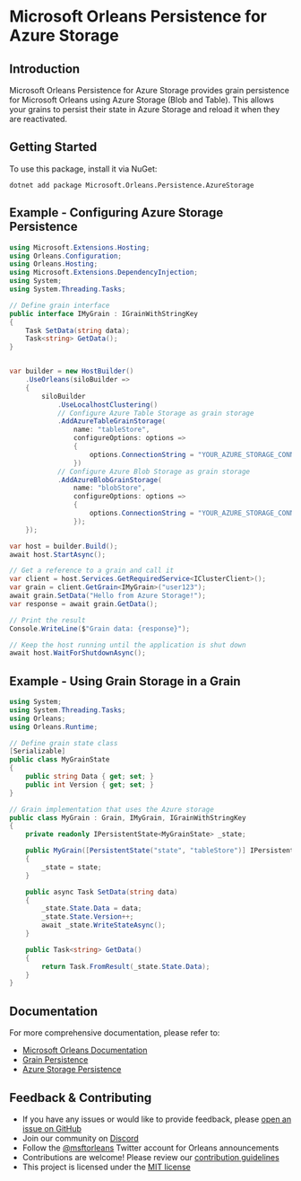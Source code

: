 # Microsoft Orleans Persistence for Azure Storage

## Introduction
Microsoft Orleans Persistence for Azure Storage provides grain persistence for Microsoft Orleans using Azure Storage (Blob and Table). This allows your grains to persist their state in Azure Storage and reload it when they are reactivated.

## Getting Started
To use this package, install it via NuGet:

```shell
dotnet add package Microsoft.Orleans.Persistence.AzureStorage
```

## Example - Configuring Azure Storage Persistence
```csharp
using Microsoft.Extensions.Hosting;
using Orleans.Configuration;
using Orleans.Hosting;
using Microsoft.Extensions.DependencyInjection;
using System;
using System.Threading.Tasks;

// Define grain interface
public interface IMyGrain : IGrainWithStringKey
{
    Task SetData(string data);
    Task<string> GetData();
}


var builder = new HostBuilder()
    .UseOrleans(siloBuilder =>
    {
        siloBuilder
            .UseLocalhostClustering()
            // Configure Azure Table Storage as grain storage
            .AddAzureTableGrainStorage(
                name: "tableStore",
                configureOptions: options =>
                {
                    options.ConnectionString = "YOUR_AZURE_STORAGE_CONNECTION_STRING";
                })
            // Configure Azure Blob Storage as grain storage
            .AddAzureBlobGrainStorage(
                name: "blobStore",
                configureOptions: options =>
                {
                    options.ConnectionString = "YOUR_AZURE_STORAGE_CONNECTION_STRING";
                });
    });

var host = builder.Build();
await host.StartAsync();

// Get a reference to a grain and call it
var client = host.Services.GetRequiredService<IClusterClient>();
var grain = client.GetGrain<IMyGrain>("user123");
await grain.SetData("Hello from Azure Storage!");
var response = await grain.GetData();

// Print the result
Console.WriteLine($"Grain data: {response}");

// Keep the host running until the application is shut down
await host.WaitForShutdownAsync();
```

## Example - Using Grain Storage in a Grain
```csharp
using System;
using System.Threading.Tasks;
using Orleans;
using Orleans.Runtime;

// Define grain state class
[Serializable]
public class MyGrainState
{
    public string Data { get; set; }
    public int Version { get; set; }
}

// Grain implementation that uses the Azure storage
public class MyGrain : Grain, IMyGrain, IGrainWithStringKey
{
    private readonly IPersistentState<MyGrainState> _state;

    public MyGrain([PersistentState("state", "tableStore")] IPersistentState<MyGrainState> state)
    {
        _state = state;
    }

    public async Task SetData(string data)
    {
        _state.State.Data = data;
        _state.State.Version++;
        await _state.WriteStateAsync();
    }

    public Task<string> GetData()
    {
        return Task.FromResult(_state.State.Data);
    }
}
```

## Documentation
For more comprehensive documentation, please refer to:
- [Microsoft Orleans Documentation](https://learn.microsoft.com/dotnet/orleans/)
- [Grain Persistence](https://learn.microsoft.com/en-us/dotnet/orleans/grains/grain-persistence)
- [Azure Storage Persistence](https://learn.microsoft.com/en-us/dotnet/orleans/grains/grain-persistence/azure-storage)

## Feedback & Contributing
- If you have any issues or would like to provide feedback, please [open an issue on GitHub](https://github.com/dotnet/orleans/issues)
- Join our community on [Discord](https://aka.ms/orleans-discord)
- Follow the [@msftorleans](https://twitter.com/msftorleans) Twitter account for Orleans announcements
- Contributions are welcome! Please review our [contribution guidelines](https://github.com/dotnet/orleans/blob/main/CONTRIBUTING.md)
- This project is licensed under the [MIT license](https://github.com/dotnet/orleans/blob/main/LICENSE)